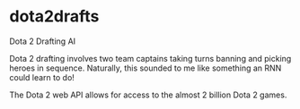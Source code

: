 # dota2drafts
Dota 2 Drafting AI

Dota 2 drafting involves two team captains taking turns banning and picking heroes in sequence.
Naturally, this sounded to me like something an RNN could learn to do!

The Dota 2 web API allows for access to the almost 2 billion Dota 2 games.

